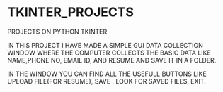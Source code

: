 # TKINTER_PROJECTS
PROJECTS ON PYTHON TKINTER

 IN THIS PROJECT I HAVE MADE A SIMPLE GUI DATA COLLECTION WINDOW
 WHERE THE COMPUTER COLLECTS THE BASIC DATA LIKE NAME,PHONE NO, EMAIL ID, AND RESUME AND 
 SAVE IT IN A FOLDER.

 IN THE WINDOW YOU CAN FIND ALL THE USEFULL BUTTONS LIKE UPLOAD FILE(FOR RESUME), SAVE , LOOK FOR SAVED FILES, EXIT.

 
